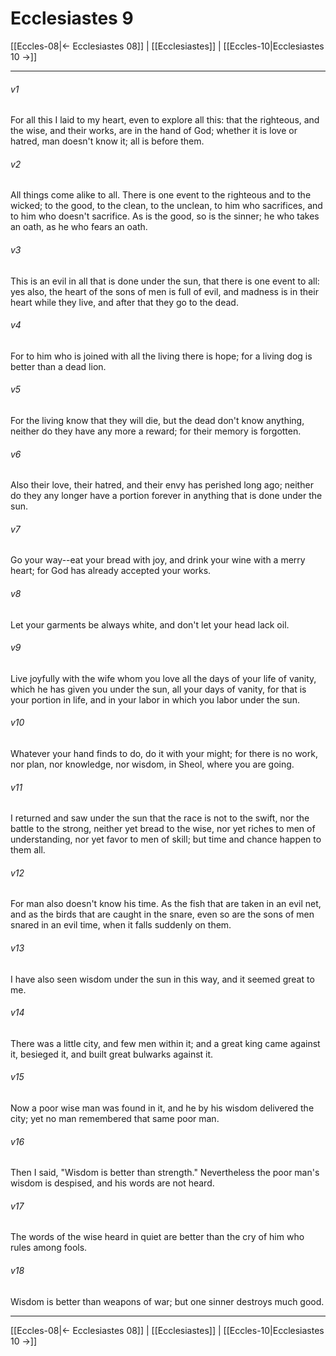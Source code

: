 # Ecclesiastes 9

[[Eccles-08|← Ecclesiastes 08]] | [[Ecclesiastes]] | [[Eccles-10|Ecclesiastes 10 →]]
***



###### v1 
For all this I laid to my heart, even to explore all this: that the righteous, and the wise, and their works, are in the hand of God; whether it is love or hatred, man doesn't know it; all is before them. 

###### v2 
All things come alike to all. There is one event to the righteous and to the wicked; to the good, to the clean, to the unclean, to him who sacrifices, and to him who doesn't sacrifice. As is the good, so is the sinner; he who takes an oath, as he who fears an oath. 

###### v3 
This is an evil in all that is done under the sun, that there is one event to all: yes also, the heart of the sons of men is full of evil, and madness is in their heart while they live, and after that they go to the dead. 

###### v4 
For to him who is joined with all the living there is hope; for a living dog is better than a dead lion. 

###### v5 
For the living know that they will die, but the dead don't know anything, neither do they have any more a reward; for their memory is forgotten. 

###### v6 
Also their love, their hatred, and their envy has perished long ago; neither do they any longer have a portion forever in anything that is done under the sun. 

###### v7 
Go your way--eat your bread with joy, and drink your wine with a merry heart; for God has already accepted your works. 

###### v8 
Let your garments be always white, and don't let your head lack oil. 

###### v9 
Live joyfully with the wife whom you love all the days of your life of vanity, which he has given you under the sun, all your days of vanity, for that is your portion in life, and in your labor in which you labor under the sun. 

###### v10 
Whatever your hand finds to do, do it with your might; for there is no work, nor plan, nor knowledge, nor wisdom, in Sheol, where you are going. 

###### v11 
I returned and saw under the sun that the race is not to the swift, nor the battle to the strong, neither yet bread to the wise, nor yet riches to men of understanding, nor yet favor to men of skill; but time and chance happen to them all. 

###### v12 
For man also doesn't know his time. As the fish that are taken in an evil net, and as the birds that are caught in the snare, even so are the sons of men snared in an evil time, when it falls suddenly on them. 

###### v13 
I have also seen wisdom under the sun in this way, and it seemed great to me. 

###### v14 
There was a little city, and few men within it; and a great king came against it, besieged it, and built great bulwarks against it. 

###### v15 
Now a poor wise man was found in it, and he by his wisdom delivered the city; yet no man remembered that same poor man. 

###### v16 
Then I said, "Wisdom is better than strength." Nevertheless the poor man's wisdom is despised, and his words are not heard. 

###### v17 
The words of the wise heard in quiet are better than the cry of him who rules among fools. 

###### v18 
Wisdom is better than weapons of war; but one sinner destroys much good.

***
[[Eccles-08|← Ecclesiastes 08]] | [[Ecclesiastes]] | [[Eccles-10|Ecclesiastes 10 →]]
